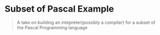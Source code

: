 # Subset of Pascal Example
> A take on building an intepreter(possibly a compiler) for a subset of the Pascal Programming language

